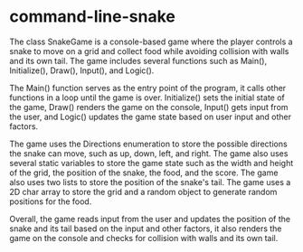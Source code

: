 # command-line-snake

The class SnakeGame is a console-based game where the player controls a snake to move on a grid and collect food while avoiding collision with walls and its own tail. The game includes several functions such as Main(), Initialize(), Draw(), Input(), and Logic().

The Main() function serves as the entry point of the program, it calls other functions in a loop until the game is over. Initialize() sets the initial state of the game, Draw() renders the game on the console, Input() gets input from the user, and Logic() updates the game state based on user input and other factors.

The game uses the Directions enumeration to store the possible directions the snake can move, such as up, down, left, and right. The game also uses several static variables to store the game state such as the width and height of the grid, the position of the snake, the food, and the score. The game also uses two lists to store the position of the snake's tail. The game uses a 2D char array to store the grid and a random object to generate random positions for the food.

Overall, the game reads input from the user and updates the position of the snake and its tail based on the input and other factors, it also renders the game on the console and checks for collision with walls and its own tail.